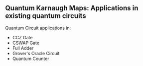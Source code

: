 ## Quantum Karnaugh Maps: Applications in existing quantum circuits

Quantum Circuit applications in: 
- CCZ Gate
- CSWAP Gate
- Full Adder
- Grover's Oracle Circuit
- Quantum Counter
